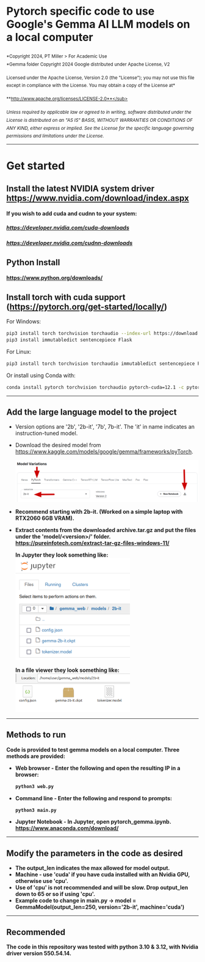 # Pytorch specific code to use Google's Gemma AI LLM models on a local computer  
  
<sub>*Copyright 2024, PT Miller > For Academic Use  
*Gemma folder Copyright 2024 Google distributed under Apache License, V2</sub> 

<sub>Licensed under the Apache License, Version 2.0 (the "License");
you may not use this file except in compliance with the License.
You may obtain a copy of the License at*</sub>

<sub>**http://www.apache.org/licenses/LICENSE-2.0**</sub>

<sub>*Unless required by applicable law or agreed to in writing, software
distributed under the License is distributed on an "AS IS" BASIS,
WITHOUT WARRANTIES OR CONDITIONS OF ANY KIND, either express or implied.
See the License for the specific language governing permissions and
limitations under the License.*</sub>
  
***
# Get started
## Install the latest NVIDIA system driver https://www.nvidia.com/download/index.aspx
#### If you wish to add cuda and cudnn to your system:
##### https://developer.nvidia.com/cuda-downloads
##### https://developer.nvidia.com/cudnn-downloads

## Python Install
#### https://www.python.org/downloads/  
  
## Install torch with cuda support (https://pytorch.org/get-started/locally/)
For Windows: 
   ```bash
   pip3 install torch torchvision torchaudio --index-url https://download.pytorch.org/whl/cu121
   pip3 install immutabledict sentencepiece Flask
   ```
  
For Linux: 
   ```bash
   pip3 install torch torchvision torchaudio immutabledict sentencepiece Flask
   ```
  
Or install using Conda with: 
   ```bash
   conda install pytorch torchvision torchaudio pytorch-cuda=12.1 -c pytorch -c nvidia
   ```
  
*** 
## Add the large language model to the project
+ Version options are '2b', '2b-it', '7b', 7b-it'. The 'it' in name indicates an instruction-tuned model.   
+ Download the desired model from https://www.kaggle.com/models/google/gemma/frameworks/pyTorch.
  
  <img src="models/model_download.png" alt="file download" width="600">
  
+ <b>Recommend starting with 2b-it<b>. (Worked on a simple laptop with RTX2060 6GB VRAM).  
+ Extract contents from the downloaded archive.tar.gz and put the files under the 'model/\<version\>/' folder.  
  https://pureinfotech.com/extract-tar-gz-files-windows-11/

  In Jupyter they look something like:  
  <img src="models/2b_it_pic.png" alt="file view" width="300">  

  In a file viewer they look something like:  
  <img src="models/files.png" alt="file view" width="300">  
  
***
## Methods to run
Code is provided to test gemma models on a local computer. Three methods are provided:

+ Web browser - Enter the following and open the resulting IP in a browser:
   ```bash
   python3 web.py
   ```
+ Command line - Enter the following and respond to prompts:
   ```bash
   python3 main.py
   ```
+ Jupyter Notebook - In Jupyter, open pytorch_gemma.ipynb. https://www.anaconda.com/download/
  
   
*** 
## Modify the parameters in the code as desired
+ The output_len indicates the max allowed for model output. 
+ Machine - use 'cuda' if you have cuda installed with an Nvidia GPU, otherwise use 'cpu'.
+ Use of 'cpu' is not recommended and will be slow. Drop output_len down to 65 or so if using 'cpu'.
+ Example code to change in main.py -> model = GemmaModel(output_len=250, version='2b-it', machine='cuda')
  
***
## Recommended
The code in this repository was tested with python 3.10 & 3.12, with Nvidia driver version 550.54.14.

  

